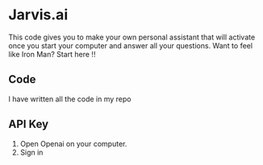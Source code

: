 # Jarvis.ai
This code gives you to make your own personal assistant that will activate once you start your computer and answer all your questions.
Want to feel like Iron Man? Start here !!

## Code
I have written all the code in my repo

## API Key 
1. Open Openai on your computer.
2. Sign in

